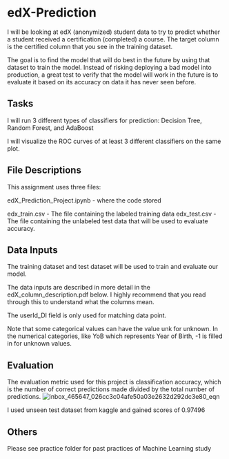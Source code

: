 # edX-Prediction
I will be looking at edX (anonymized) student data to try to predict whether a student received a certification (completed) a course. The target column is the certified column that you see in the training dataset.

The goal is to find the model that will do best in the future by using that dataset to train the model. Instead of risking deploying a bad model into production, a great test to verify that the model will work in the future is to evaluate it based on its accuracy on data it has never seen before.

## Tasks
I will run 3 different types of classifiers for prediction: Decision Tree, Random Forest, and AdaBoost

I will visualize the ROC curves of at least 3 different classifiers on the same plot. 

## File Descriptions
This assignment uses three files:

edX_Prediction_Project.ipynb - where the code stored

edx_train.csv - The file containing the labeled training data
edx_test.csv - The file containing the unlabeled test data that will be used to evaluate accuracy.


## Data Inputs
The training dataset and test dataset will be used to train and evaluate our model.

The data inputs are described in more detail in the edX_column_description.pdf below. I highly recommend that you read through this to understand what the columns mean.

The userId_DI field is only used for matching data point.

Note that some categorical values can have the value unk for unknown. In the numerical categories, like YoB which represents Year of Birth, -1 is filled in for unknown values.


## Evaluation
The evaluation metric used for this project is classification accuracy, which is the number of correct predictions made divided by the total number of predictions.
![inbox_465647_026cc3c04afe50a03e2632d292dc3e80_eqn](https://user-images.githubusercontent.com/46210430/149876725-8d77131a-798e-4243-b0e5-2d62c5a7cae7.png)

I used unseen test dataset from kaggle and gained scores of 0.97496

## Others

Please see practice folder for past practices of Machine Learning study
